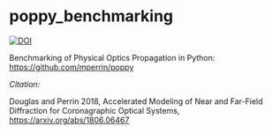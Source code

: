 # poppy_benchmarking

[![DOI](https://zenodo.org/badge/136846468.svg)](https://zenodo.org/badge/latestdoi/136846468)

Benchmarking of Physical Optics Propagation in Python: https://github.com/mperrin/poppy

*Citation:*

Douglas and Perrin 2018, Accelerated Modeling of Near and Far-Field Diffraction for Coronagraphic Optical Systems, https://arxiv.org/abs/1806.06467
